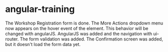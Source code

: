 # angular-training
The Workshop Registration form is done.
The More Actions dropdown menu now appears on the hover event of the element. This behavior will be changed with angularJS.
AngularJS was added and the navigation with ui-router.
The form validation was added.
The Confirmation screen was added, but it doesn't load the form data yet.
